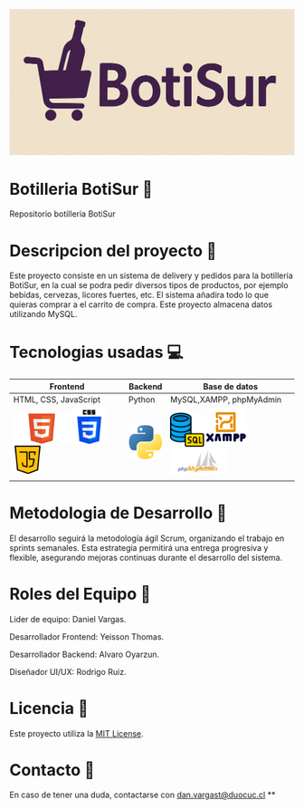 ![image alt](https://github.com/Danvargast/BotiSur/blob/467bd0e9c12c8d3cec57d038fc8fdad774d8159c/Avances/Semana8/logo%20botisur.png)

# Botilleria BotiSur :beer:
Repositorio botilleria BotiSur

# Descripcion del proyecto :speech_balloon:
Este proyecto consiste en un sistema de delivery y pedidos para la botilleria BotiSur, en la cual se podra pedir diversos tipos de productos, por ejemplo bebidas, cervezas, licores fuertes, etc. El sistema añadira todo lo que quieras comprar a el carrito de compra. Este proyecto almacena datos utilizando MySQL.

# Tecnologias usadas :computer:
  |      Frontend       |      Backend    |    Base de datos       |
  |---------------------|-----------------|------------------------|
  |HTML, CSS, JavaScript|      Python     |MySQL,XAMPP, phpMyAdmin |
  |<img src="https://github.com/Danvargast/BotiSur/blob/7d915fe797034d3fb5e7c271d6ce60cd392837e9/Avances/semana%2011/HTML-5-Badge-Logo.png" width="100"> <img src="https://github.com/Danvargast/BotiSur/blob/5c2abb5d19d6814bc22e4b7a21eeb310302b2a02/Avances/semana%2011/css-3.png" width="60">  <img src="https://github.com/Danvargast/BotiSur/blob/f508270d0c881bac2d65b0ecb6c0b8c265af262c/Avances/semana%2011/java-script.png" width="50"> |   <img src="https://github.com/Danvargast/BotiSur/blob/5e618d2e6cafb2497882093cf8748ff91a5a8b5d/Avances/semana%2011/python.png" width="60"> |  <img src="https://github.com/Danvargast/BotiSur/blob/c898f174a45ab4ecfddac53f318a8200f8d8e253/Avances/semana%2011/database.png" width="60">  <img src="https://github.com/Danvargast/BotiSur/blob/7d485d3d0d4af9efb0854bc2f753b7773c1b9a66/Avances/semana%2011/xampp.png" width="70">  <img src="https://github.com/Danvargast/BotiSur/blob/7d485d3d0d4af9efb0854bc2f753b7773c1b9a66/Avances/semana%2011/phpmyadmin_logo_icon_168906.png" width="100">

# Metodologia de Desarrollo :calendar: 
El desarrollo seguirá la metodología ágil Scrum, organizando el trabajo en sprints semanales. Esta estrategia permitirá una entrega progresiva y flexible, asegurando mejoras continuas durante el desarrollo del sistema.

# Roles del Equipo :busts_in_silhouette:
Lider de equipo: Daniel Vargas.

Desarrollador Frontend: Yeisson Thomas.

Desarrollador Backend: Alvaro Oyarzun.

Diseñador UI/UX: Rodrigo Ruiz.

# Licencia :page_facing_up:
Este proyecto utiliza la [MIT License](https://opensource.org/licenses/MIT).

# Contacto :email:
En caso de tener una duda, contactarse con dan.vargast@duocuc.cl **
